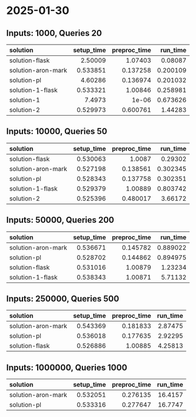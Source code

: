 # 2025-01-30

## Inputs: 1000, Queries 20

| solution           |   setup_time |   preproc_time |   run_time |
|:-------------------|-------------:|---------------:|-----------:|
| solution-flask     |     2.50009  |       1.07403  |   0.08087  |
| solution-aron-mark |     0.533851 |       0.137258 |   0.200109 |
| solution-pl        |     4.60286  |       0.136974 |   0.201032 |
| solution-1-flask   |     0.533321 |       1.00846  |   0.258981 |
| solution-1         |     7.4973   |       1e-06    |   0.673626 |
| solution-2         |     0.529973 |       0.600761 |   1.44283  |

## Inputs: 10000, Queries 50

| solution           |   setup_time |   preproc_time |   run_time |
|:-------------------|-------------:|---------------:|-----------:|
| solution-flask     |     0.530063 |       1.0087   |   0.29302  |
| solution-aron-mark |     0.527198 |       0.138561 |   0.302345 |
| solution-pl        |     0.528343 |       0.137758 |   0.302351 |
| solution-1-flask   |     0.529379 |       1.00889  |   0.803742 |
| solution-2         |     0.525396 |       0.480017 |   3.66172  |

## Inputs: 50000, Queries 200

| solution           |   setup_time |   preproc_time |   run_time |
|:-------------------|-------------:|---------------:|-----------:|
| solution-aron-mark |     0.536671 |       0.145782 |   0.889022 |
| solution-pl        |     0.528702 |       0.144862 |   0.894975 |
| solution-flask     |     0.531016 |       1.00879  |   1.23234  |
| solution-1-flask   |     0.538343 |       1.00871  |   5.71132  |

## Inputs: 250000, Queries 500

| solution           |   setup_time |   preproc_time |   run_time |
|:-------------------|-------------:|---------------:|-----------:|
| solution-aron-mark |     0.543369 |       0.181833 |    2.87475 |
| solution-pl        |     0.536018 |       0.177635 |    2.92295 |
| solution-flask     |     0.526886 |       1.00885  |    4.25813 |

## Inputs: 1000000, Queries 1000

| solution           |   setup_time |   preproc_time |   run_time |
|:-------------------|-------------:|---------------:|-----------:|
| solution-aron-mark |     0.532051 |       0.276135 |    16.4157 |
| solution-pl        |     0.533316 |       0.277647 |    16.7747 |